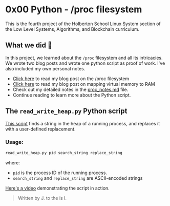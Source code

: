 # 0x00 Python - /proc filesystem

This is the fourth project of the Holberton School Linux System section of the Low Level Systems, Algorithms, and Blockchain curriculum.

## What we did 🤔

In this project, we learned about the `/proc` filesystem and all its intricacies. We wrote two blog posts and wrote one python script as proof of work. I've also included my own personal notes.

* [Click here](https://google.com) to read my blog post on the /proc filesystem
* [Click here](https://google.com) to read my blog post on mapping virtual memory to RAM
* Check out my detailed notes in the [proc_notes.md](./proc_notes.md) file.
* Continue reading to learn more about the Python script.

## The `read_write_heap.py` Python script

[This script](./read_write_heap.py) finds a string in the heap of a running process, and replaces it with a user-defined replacement.

### Usage:

```bash
read_write_heap.py pid search_string replace_string
```
where:
* `pid` is the process ID of the running process.
* `search_string` and `replace_string` are ASCII-encoded strings

[Here's a video](youtube.com/watch?v=xcpXT4Bukgk) demonstrating the script in action.

> Written by J. to the is I.
